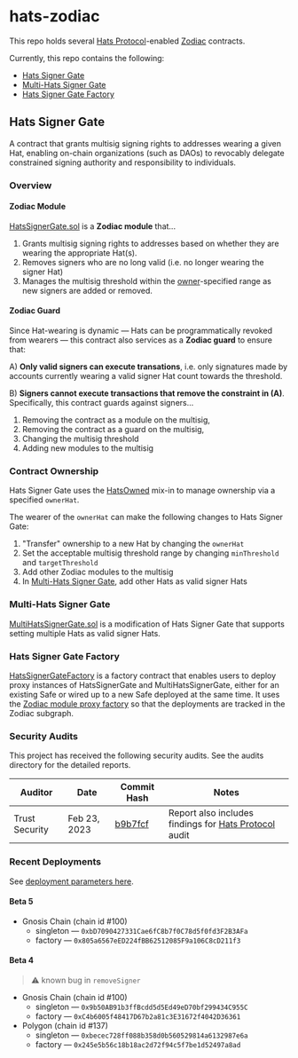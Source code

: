 # hats-zodiac

This repo holds several [Hats Protocol](https://github.com/Hats-Protocol/hats-protocol)-enabled [Zodiac](https://github.com/gnosis/zodiac) contracts.

Currently, this repo contains the following:

- [Hats Signer Gate](#hats-signer-gate)
- [Multi-Hats Signer Gate](#multi-hats-signer-gate)
- [Hats Signer Gate Factory](#hats-signer-gate-factory)

## Hats Signer Gate

A contract that grants multisig signing rights to addresses wearing a given Hat, enabling on-chain organizations (such as DAOs) to revocably delegate constrained signing authority and responsibility to individuals.

### Overview

#### Zodiac Module

[HatsSignerGate.sol](./contracts/HatsSignerGate.sol) is a **Zodiac module** that...

1. Grants multisig signing rights to addresses based on whether they are wearing the appropriate Hat(s).
2. Removes signers who are no long valid (i.e. no longer wearing the signer Hat)
3. Manages the multisig threshold within the [owner](#contract-ownership)-specified range as new signers are added or removed.

#### Zodiac Guard

Since Hat-wearing is dynamic — Hats can be programmatically revoked from wearers — this contract also services as a **Zodiac guard** to ensure that:

A) **Only valid signers can execute transations**, i.e. only signatures made by accounts currently wearing a valid signer Hat count towards the threshold.

B) **Signers cannot execute transactions that remove the constraint in (A)**. Specifically, this contract guards against signers...

1. Removing the contract as a module on the multisig,
2. Removing the contract as a guard on the multisig,
3. Changing the multisig threshold
4. Adding new modules to the multisig

### Contract Ownership

Hats Signer Gate uses the [HatsOwned](https://github.com/Hats-Protocol/hats-auth/) mix-in to manage ownership via a specified `ownerHat`.

The wearer of the `ownerHat` can make the following changes to Hats Signer Gate:

1. "Transfer" ownership to a new Hat by changing the `ownerHat`
2. Set the acceptable multisig threshold range by changing `minThreshold` and `targetThreshold`
3. Add other Zodiac modules to the multisig
4. In [Multi-Hats Signer Gate](#multi-hats-signer-gate), add other Hats as valid signer Hats

### Multi-Hats Signer Gate

[MultiHatsSignerGate.sol](./contracts/MultiHatsSignerGate.sol) is a modification of Hats Signer Gate that supports setting multiple Hats as valid signer Hats.

### Hats Signer Gate Factory

[HatsSignerGateFactory](./contracts/HatsSignerGateFactory.sol) is a factory contract that enables users to deploy proxy instances of HatsSignerGate and MultiHatsSignerGate, either for an existing Safe or wired up to a new Safe deployed at the same time. It uses the [Zodiac module proxy factory](https://github.com/gnosis/zodiac/blob/master/contracts/factory/ModuleProxyFactory.sol) so that the deployments are tracked in the Zodiac subgraph.

### Security Audits

This project has received the following security audits. See the audits directory for the detailed reports.

| Auditor | Date | Commit Hash | Notes |
| --- | --- | --- | --- |
| Trust Security | Feb 23, 2023 | [b9b7fcf](https://github.com/Hats-Protocol/hats-zodiac/commit/b9b7fcf22fd5cbb98c7d93dead590e80bf9c780a) | Report also includes findings for [Hats Protocol](https://github.com/Hats-Protocol/hats-protocol) audit |

### Recent Deployments

See [deployment parameters here](./script/DeployParams.json).

#### Beta 5

- Gnosis Chain (chain id #100)
  - singleton &mdash; `0xbD7090427331Cae6fC8b7f0C78d5f0fd3F2B3AFa`
  - factory &mdash; `0x805a6567eED224fBB62512085F9a106C8cD211f3`

#### Beta 4

> ⚠️ known bug in `removeSigner`

- Gnosis Chain (chain id #100)
  - singleton &mdash; `0x9b50AB91b3ffBcdd5d5Ed49eD70bf299434C955C`
  - factory &mdash; `0xC4b6005f48417D67b2a81c3E31672f4042D36361`
- Polygon (chain id #137)
  - singleton &mdash; `0xbecec728ff088b358d0b560529814a6132987e6a`
  - factory &mdash; `0x245e5b56c18b18ac2d72f94c5f7be1d52497a8ad`
